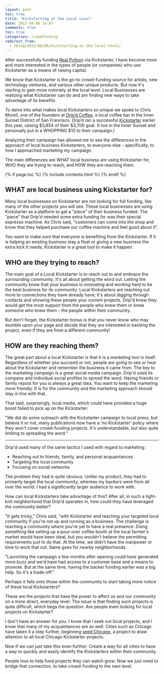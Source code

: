 ```yaml
---
layout: post
toc: true
title: "Kickstarting at the Local Level"
date: 2013-08-06 14:07
comments: true
toc: true
categories: crowdfunding
redirect_from:
  - /blog/2013/08/06/kickstarting-at-the-local-level/
---
```


After successfully funding [Real Python](http://www.kickstarter.com/projects/1369857650/real-python-for-web-development-featuring-web2py) via Kickstarter, I have become more and more interested in the types of people (or companies) who use Kickstarter as a means of raising capital.

We know that Kickstarter is the go-to crowd-funding source for artists, new technology ventures, and various other unique products. But now it's starting to gain more notoriety at the local level. Local Businesses are realizing what Kickstarter can do and are finding new ways to take advantage of its benefits.

To delve into what makes local Kickstarters so unique we spoke to Chris Morell, one of the founders at [Drip’d Coffee](http://www.dripdcoffee.com/), a local coffee bar in the Inner Sunset District of San Francisco. Drip’d ran a successful [Kickstarter](http://www.kickstarter.com/projects/816765303/help-dripd-coffee-launch-in-san-franciscos-inner-s) earlier this year, raising $3,854 of their $3,700 goal. (I live in the Inner Sunset and personally put in a WHOPPING $10 to their campaign.)

Analyzing their campaign has allowed me to see the differences in the approach of local business Kickstarters, to everyone else - specifically, to how I approached marketing my campaign.

The main differences are WHAT local business are using Kickstarter for, WHO they are trying to reach, and HOW they are reaching them.

{% if page.toc %}
{% include contents.html %}
{% endif %}

## WHAT are local business using Kickstarter for?
Many local businesses on Kickstarter are not looking for full funding, like many of the other projects you will see. These local businesses are using Kickstarter as a platform to get a "piece" of their business funded. The "piece" that Drip'd needed some extra funding for was their special expresso machine. As Chris said, "customers can come into the shop and know that they helped purchase our coffee machine and feel good about it".

You want to make sure that everyone is benefiting from the Kickstarter. If it is helping an existing business stay a float or giving a new business the extra kick it needs,  Kickstarter is a great tool to make it happen.

## WHO are they trying to reach?
The main goal of a Local Kickstarter is to reach out to and embrace the surrounding community. It's all about getting the word out. Letting the community know that your business is innovating and working hard to be the best business for its community. Local Kickstarters are reaching out more to connections they have already have; it's about digging through contacts and showing these people your current projects. Drip'd knew they would get the most support from the people who knew them or knew someone who knew them - the people within their community.

But don't forget, the Kickstarter bonus is that you never know who may stumble upon your page and decide that they are interested in backing the project, even if they are from a different community!

## HOW are they reaching them?

The great part about a local Kickstarter is that it is a marketing tool in itself. Regardless of whether you succeed or not, people are going to see or hear about the Kickstarter and remember the business it came from. The key to the marketing campaign is a great social media campaign. Drip'd used its company and individual social profiles to spread the word. Having friends or family repost for you is always a great idea. You want to keep the marketing more friendly. It is for the community and the marketing approach should stay in line with that.

That said, surprisingly, local media, which could have provided a huge boost failed to pick up on the Kickstarter:

"We did do some outreach with the Kickstarter campaign to local press, but believe it or not, many publications now have a 'no Kickstarter' policy where they won't cover crowd-funding projects. It's understandable, but also quite limiting to spreading the word."

*****

Drip'd used many of the same tactics I used with regard to marketing:

- Reaching out to friends, family, and personal acquaintances
- Targeting the local community
- Focusing on social networks

The problem they had is quite obvious: Unlike my product, they had to primarily target the local community, whereas my backers were from all over the world. I had a significantly larger audience to work with.

How can local Kickstarters take advantage of this? After all, in such a tight-knit neighborhood that Drip'd operates in, how could they have leveraged the community better?

"It gets tricky," Chris said, "with Kickstarter and reaching your targeted local community if you're not up and running as a business. The challenge is reaching a community where you're yet to have a real presence. Doing something like setting up a pour-over coffee booth at the local farmer's market would have been ideal, but you wouldn't believe the permitting requirements just to do that. At the time, we didn't have the manpower or time to work that out. Same goes for nearby neighborhoods.

"Launching the campaign a few months after opening could have generated more buzz and we'd have had access to a customer base and a means to promote. But at the same time, having the backer funding earlier was a big help. So it's a trade-off."

Perhaps it falls onto those within the community to start taking more notice of these local Kickstarters?

These are the projects that have the power to affect us and our community on a more direct, everyday level. The issue is that finding such projects is quite difficult, which begs the question: Are people even looking for local projects on Kickstarter?

I don't have an answer for you. I know that I seek out local projects, and I know that many of my acquaintances are as well. Cities such as Chicago have taken it a step further, beginning [seed Chicago](http://www.kickstarter.com/pages/seedchicago), a project to draw attention to all local Chicago Kickstarter projects.

Now if we can just take this even further: Create a way for all cities to have a way to quickly and easily identify the Kickstarters within their community.

People love to help fund projects they can watch grow. Now we just need to bridge that connection, to take crowd-funding to the next level.
